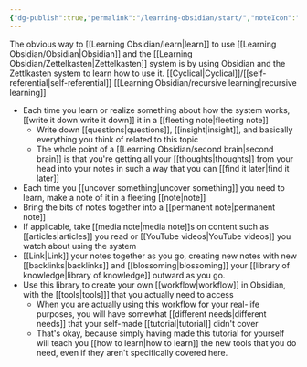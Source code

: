```yaml
---
{"dg-publish":true,"permalink":"/learning-obsidian/start/","noteIcon":"","created":"","updated":""}
---
```


The obvious way to [[Learning Obsidian/learn\|learn]] to use [[Learning Obsidian/Obsidian\|Obsidian]] and the [[Learning Obsidian/Zettelkasten\|Zettelkasten]] system is by using Obsidian and the Zettlkasten system to learn how to use it.
[[Cyclical\|Cyclical]]/[[self-referential\|self-referential]] [[Learning Obsidian/recursive learning\|recursive learning]]
- Each time you learn or realize something about how the system works, [[write it down\|write it down]] it in a [[fleeting note\|fleeting note]]
   - Write down [[questions\|questions]], [[insight\|insight]], and basically everything you think of related to this topic
   -  The whole point of a [[Learning Obsidian/second brain\|second brain]] is that you're getting all your [[thoughts\|thoughts]] from your head into your notes in such a way that you can [[find it later\|find it later]]
- Each time you [[uncover something\|uncover something]] you need to learn, make a note of it in a fleeting [[note\|note]]
- Bring the bits of notes together into a [[permanent note\|permanent note]]
- If applicable, take [[media note\|media note]]s on content such as [[articles\|articles]] you read  or [[YouTube videos\|YouTube videos]] you watch about using the system
- [[Link\|Link]] your notes together as you go, creating new notes with new [[backlinks\|backlinks]] and [[blossoming\|blossoming]] your [[library of knowledge\|library of knowledge]] outward as you go. 
- Use this library to create your own [[workflow\|workflow]] in Obsidian, with the [[tools\|tools]]] that you actually need to access
   - When you are actually using this workflow for your real-life purposes, you will have somewhat [[different needs\|different needs]] that your self-made [[tutorial\|tutorial]] didn't cover
   - That's okay, because simply having made this tutorial for yourself will teach you [[how to learn\|how to learn]] the new tools that you do need, even if they aren't specifically covered here.
